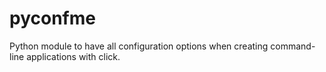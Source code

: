 # pyconfme
Python module to have all configuration options when creating command-line applications with click.
